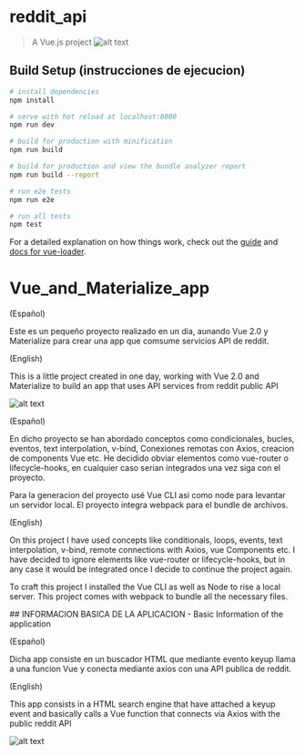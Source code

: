 # reddit_api

> A Vue.js project
![alt text](https://liuji-jim.gallerycdn.vsassets.io/extensions/liuji-jim/vue/0.1.5/1478501659069/Microsoft.VisualStudio.Services.Icons.Default)

## Build Setup (instrucciones de ejecucion)

``` bash
# install dependencies
npm install

# serve with hot reload at localhost:8080
npm run dev

# build for production with minification
npm run build

# build for production and view the bundle analyzer report
npm run build --report

# run e2e tests
npm run e2e

# run all tests
npm test
```

For a detailed explanation on how things work, check out the [guide](http://vuejs-templates.github.io/webpack/) and [docs for vue-loader](http://vuejs.github.io/vue-loader).
# Vue_and_Materialize_app

(Español)

Este es un pequeño proyecto realizado en un dia, aunando Vue 2.0 y Materialize para crear una app que comsume servicios API de reddit.

(English)

This is a little project created in one day, working with Vue 2.0 and Materialize to build an app that uses API services from reddit public API

![alt text](https://user-images.githubusercontent.com/40801686/42336415-e8be5cae-8083-11e8-8b9e-23367206ebdb.png)

(Español)

En dicho proyecto se han abordado conceptos como condicionales, bucles, eventos, text interpolation, v-bind, Conexiones remotas con Axios, creacion de components Vue etc. He decidido obviar elementos como vue-router o lifecycle-hooks, en cualquier caso serian integrados una vez siga con el proyecto.

Para la generacion del proyecto usé Vue CLI asi como node para levantar un servidor local. El proyecto integra webpack para el bundle de archivos. 

(English)

On this project I have used concepts like conditionals, loops, events, text interpolation, v-bind, remote connections with Axios, vue Components etc. I have decided to ignore elements like vue-router or lifecycle-hooks, but in any case it would be integrated once I decide to continue the project again.

To craft this project I installed the Vue CLI as well as Node to rise a local server. This project comes with webpack to bundle all the necessary files.


## INFORMACION BASICA DE LA APLICACION - Basic Information of the application

(Español)

Dicha app consiste en un buscador HTML que mediante evento keyup llama a una funcion Vue y conecta mediante axios con una API publica de reddit.

(English)

This app consists in a HTML search engine that have attached a keyup event and basically calls a Vue function that connects via Axios with the public reddit API


![alt text](https://user-images.githubusercontent.com/40801686/42336419-e9d5aa70-8083-11e8-91c0-c9010f125e72.png)

